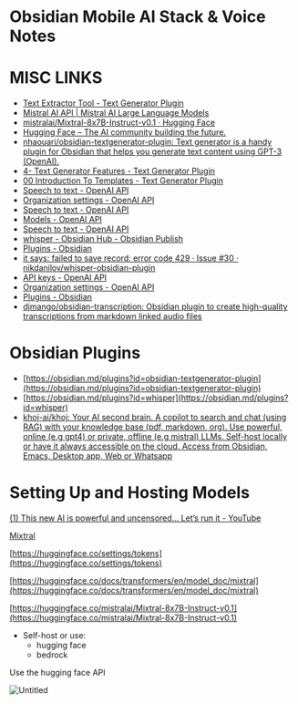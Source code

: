 # Obsidian Mobile AI Stack & Voice Notes

# MISC LINKS

- [Text Extractor Tool - Text Generator Plugin](https://docs.text-gen.com/_notes/2-+Options/Text+Extractor+Tool)
- [Mistral AI API | Mistral AI Large Language Models](https://docs.mistral.ai/api/)
- [mistralai/Mixtral-8x7B-Instruct-v0.1 · Hugging Face](https://huggingface.co/mistralai/Mixtral-8x7B-Instruct-v0.1)
- [Hugging Face – The AI community building the future.](https://huggingface.co/settings/tokens)
- [nhaouari/obsidian-textgenerator-plugin: Text generator is a handy plugin for Obsidian that helps you generate text content using GPT-3 (OpenAI).](https://github.com/nhaouari/obsidian-textgenerator-plugin)
- [4- Text Generator Features - Text Generator Plugin](https://docs.text-gen.com/_notes/1-+Getting+Started/4-+Text+Generator+Features)
- [00 Introduction To Templates - Text Generator Plugin](https://docs.text-gen.com/_notes/3-+Templates/00+Introduction+To+Templates)
- [Speech to text - OpenAI API](https://platform.openai.com/docs/guides/speech-to-text/quickstart)
- [Organization settings - OpenAI API](https://platform.openai.com/account/organization)
- [Speech to text - OpenAI API](https://platform.openai.com/docs/guides/speech-to-text)
- [Models - OpenAI API](https://platform.openai.com/docs/models/whisper)
- [Speech to text - OpenAI API](https://platform.openai.com/docs/guides/speech-to-text)
- [whisper - Obsidian Hub - Obsidian Publish](https://publish.obsidian.md/hub/02+-+Community+Expansions/02.05+All+Community+Expansions/Plugins/whisper)
- [Plugins - Obsidian](https://obsidian.md/plugins?id=whisper)
- [it says: failed to save record: error code 429 · Issue #30 · nikdanilov/whisper-obsidian-plugin](https://github.com/nikdanilov/whisper-obsidian-plugin/issues/30)
- [API keys - OpenAI API](https://platform.openai.com/api-keys)
- [Organization settings - OpenAI API](https://platform.openai.com/account/organization)
- [Plugins - Obsidian](https://obsidian.md/plugins?search=transcription)
- [djmango/obsidian-transcription: Obsidian plugin to create high-quality transcriptions from markdown linked audio files](https://github.com/djmango/obsidian-transcription)

# Obsidian Plugins

- [https://obsidian.md/plugins?id=obsidian-textgenerator-plugin](https://obsidian.md/plugins?id=obsidian-textgenerator-plugin)
- [https://obsidian.md/plugins?id=whisper](https://obsidian.md/plugins?id=whisper)
- [khoj-ai/khoj: Your AI second brain. A copilot to search and chat (using RAG) with your knowledge base (pdf, markdown, org). Use powerful, online (e.g gpt4) or private, offline (e.g mistral) LLMs. Self-host locally or have it always accessible on the cloud. Access from Obsidian, Emacs, Desktop app, Web or Whatsapp](https://github.com/khoj-ai/khoj)

# Setting Up and Hosting Models

[(1) This new AI is powerful and uncensored… Let’s run it - YouTube](https://www.youtube.com/watch?v=GyllRd2E6fg&t=11s)

[Mixtral](https://huggingface.co/docs/transformers/en/model_doc/mixtral) 

[https://huggingface.co/settings/tokens](https://huggingface.co/settings/tokens) 

[https://huggingface.co/docs/transformers/en/model_doc/mixtral](https://huggingface.co/docs/transformers/en/model_doc/mixtral) 

[https://huggingface.co/mistralai/Mixtral-8x7B-Instruct-v0.1](https://huggingface.co/mistralai/Mixtral-8x7B-Instruct-v0.1) 

- Self-host or use:
    - hugging face
    - bedrock

Use the hugging face API

![Untitled](Obsidian%20Mobile%20AI%20Stack%20&%20Voice%20Notes%20d710d0b1a4854873b27cae158fb1da5a/Untitled.png)